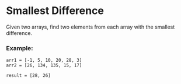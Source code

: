 # Smallest Difference
Given two arrays, find two elements from each array with the smallest difference.

### Example:

```
arr1 = [-1, 5, 10, 20, 28, 3]
arr2 = [26, 134, 135, 15, 17]

result = [28, 26]
```